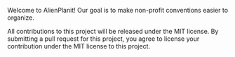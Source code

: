 Welcome to AlienPlanit! Our goal is to make non-profit conventions easier to organize.

All contributions to this project will be released under the MIT license. By submitting a pull request for this project, you agree to license your contribution under the MIT license to this project.

